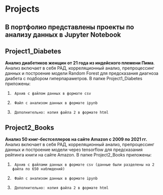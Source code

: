 # Projects
## В портфолио представлены проекты по анализу данных в Jupyter Notebook
## Project1_Diabetes

**Анализ диабетиков женщин от 21 года из индейского племени Пима**. Анализ включает в себя РАД, корреляционный анализ, препроцессинг данных и построение модели Random Forest для предсказания диагноза диабета с подбором гиперпараметров. 
В папке Project1_Diabetes приложены: 
1.      Архив с файлом данных в формате csv
2.      Файл с анализом данных в формате ipynb
3.      Дополнительно: копия файла 2 в формате html

## Project2_Books

**Анализ 50 книг-бестселлеров на сайте Amazon с 2009 по 2021 гг.** Анализ включает в себя РАД, корреляционный анализ, препроцессинг данных и построение модели через tensorflow для предсказания рейтинга книги на сайте Amazon. 
В папке Project2_Books приложены: 
1.      Архив с файлами данных в формате csv (данные были разделены на 2 файла по 650 наблюдений)
2.      Файл с анализом данных в формате ipynb
3.      Дополнительно: копия файла 2 в формате html

